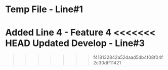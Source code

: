 # Temp File - Line#1


Added Line 4 - Feature 4
<<<<<<< HEAD
Updated Develop - Line#3
=======
>>>>>>> f418132842a52daad5db4f08f04f2c30dff11421
